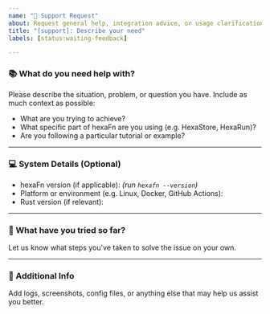 ```yaml
---
name: "💬 Support Request"
about: Request general help, integration advice, or usage clarification for hexaFn
title: "[support]: Describe your need"
labels: [status:waiting-feedback]

---
```


### 📚 What do you need help with?

Please describe the situation, problem, or question you have. Include as much context as possible:
- What are you trying to achieve?
- What specific part of hexaFn are you using (e.g. HexaStore, HexaRun)?
- Are you following a particular tutorial or example?

---

### 💻 System Details (Optional)

- hexaFn version (if applicable): _(run `hexafn --version`)_
- Platform or environment (e.g. Linux, Docker, GitHub Actions):
- Rust version (if relevant):

---

### 🧪 What have you tried so far?

Let us know what steps you've taken to solve the issue on your own.

---

### 📎 Additional Info

Add logs, screenshots, config files, or anything else that may help us assist you better.
